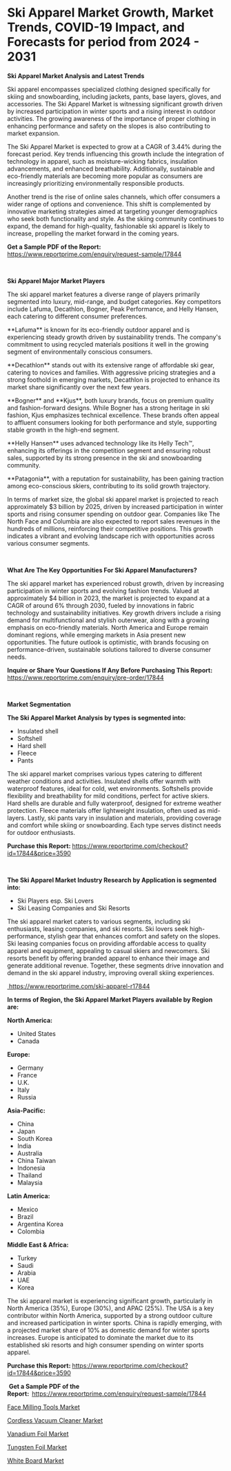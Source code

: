 <p><h1>Ski Apparel Market Growth, Market Trends, COVID-19 Impact, and Forecasts for period from 2024 - 2031</h1></p><p><strong>Ski Apparel Market Analysis and Latest Trends</strong></p>
<p><p>Ski apparel encompasses specialized clothing designed specifically for skiing and snowboarding, including jackets, pants, base layers, gloves, and accessories. The Ski Apparel Market is witnessing significant growth driven by increased participation in winter sports and a rising interest in outdoor activities. The growing awareness of the importance of proper clothing in enhancing performance and safety on the slopes is also contributing to market expansion.</p><p>The Ski Apparel Market is expected to grow at a CAGR of 3.44% during the forecast period. Key trends influencing this growth include the integration of technology in apparel, such as moisture-wicking fabrics, insulation advancements, and enhanced breathability. Additionally, sustainable and eco-friendly materials are becoming more popular as consumers are increasingly prioritizing environmentally responsible products.</p><p>Another trend is the rise of online sales channels, which offer consumers a wider range of options and convenience. This shift is complemented by innovative marketing strategies aimed at targeting younger demographics who seek both functionality and style. As the skiing community continues to expand, the demand for high-quality, fashionable ski apparel is likely to increase, propelling the market forward in the coming years.</p></p>
<p><strong>Get a Sample PDF of the Report:&nbsp;</strong> <a href="https://www.reportprime.com/enquiry/request-sample/17844?utm_campaign=102&utm_medium=2&utm_source=Github&utm_content=ia&utm_term=20112024&utm_id=ski-apparel">https://www.reportprime.com/enquiry/request-sample/17844</a></p>
<p>&nbsp;</p>
<p><strong>Ski Apparel Major Market Players</strong></p>
<p><p>The ski apparel market features a diverse range of players primarily segmented into luxury, mid-range, and budget categories. Key competitors include Lafuma, Decathlon, Bogner, Peak Performance, and Helly Hansen, each catering to different consumer preferences.</p><p>**Lafuma** is known for its eco-friendly outdoor apparel and is experiencing steady growth driven by sustainability trends. The company's commitment to using recycled materials positions it well in the growing segment of environmentally conscious consumers.</p><p>**Decathlon** stands out with its extensive range of affordable ski gear, catering to novices and families. With aggressive pricing strategies and a strong foothold in emerging markets, Decathlon is projected to enhance its market share significantly over the next few years.</p><p>**Bogner** and **Kjus**, both luxury brands, focus on premium quality and fashion-forward designs. While Bogner has a strong heritage in ski fashion, Kjus emphasizes technical excellence. These brands often appeal to affluent consumers looking for both performance and style, supporting stable growth in the high-end segment.</p><p>**Helly Hansen** uses advanced technology like its Helly Tech™, enhancing its offerings in the competition segment and ensuring robust sales, supported by its strong presence in the ski and snowboarding community.</p><p>**Patagonia**, with a reputation for sustainability, has been gaining traction among eco-conscious skiers, contributing to its solid growth trajectory. </p><p>In terms of market size, the global ski apparel market is projected to reach approximately $3 billion by 2025, driven by increased participation in winter sports and rising consumer spending on outdoor gear. Companies like The North Face and Columbia are also expected to report sales revenues in the hundreds of millions, reinforcing their competitive positions. This growth indicates a vibrant and evolving landscape rich with opportunities across various consumer segments.</p></p>
<p>&nbsp;</p>
<p><strong>What Are The Key Opportunities For Ski Apparel Manufacturers?</strong></p>
<p><p>The ski apparel market has experienced robust growth, driven by increasing participation in winter sports and evolving fashion trends. Valued at approximately $4 billion in 2023, the market is projected to expand at a CAGR of around 6% through 2030, fueled by innovations in fabric technology and sustainability initiatives. Key growth drivers include a rising demand for multifunctional and stylish outerwear, along with a growing emphasis on eco-friendly materials. North America and Europe remain dominant regions, while emerging markets in Asia present new opportunities. The future outlook is optimistic, with brands focusing on performance-driven, sustainable solutions tailored to diverse consumer needs.</p></p>
<p><strong>Inquire or Share Your Questions If Any Before Purchasing This Report:</strong> <a href="https://www.reportprime.com/enquiry/pre-order/17844?utm_campaign=102&utm_medium=2&utm_source=Github&utm_content=ia&utm_term=20112024&utm_id=ski-apparel">https://www.reportprime.com/enquiry/pre-order/17844</a></p>
<p>&nbsp;</p>
<p><strong>Market Segmentation</strong></p>
<p><strong>The Ski Apparel Market Analysis by types is segmented into:</strong></p>
<p><ul><li>Insulated shell</li><li>Softshell</li><li>Hard shell</li><li>Fleece</li><li>Pants</li></ul></p>
<p><p>The ski apparel market comprises various types catering to different weather conditions and activities. Insulated shells offer warmth with waterproof features, ideal for cold, wet environments. Softshells provide flexibility and breathability for mild conditions, perfect for active skiers. Hard shells are durable and fully waterproof, designed for extreme weather protection. Fleece materials offer lightweight insulation, often used as mid-layers. Lastly, ski pants vary in insulation and materials, providing coverage and comfort while skiing or snowboarding. Each type serves distinct needs for outdoor enthusiasts.</p></p>
<p><strong>Purchase this Report:&nbsp;</strong><a href="https://www.reportprime.com/checkout?id=17844&price=3590&utm_campaign=102&utm_medium=2&utm_source=Github&utm_content=ia&utm_term=20112024&utm_id=ski-apparel">https://www.reportprime.com/checkout?id=17844&price=3590</a></p>
<p>&nbsp;</p>
<p><strong>The Ski Apparel Market Industry Research by Application is segmented into:</strong></p>
<p><ul><li>Ski Players esp. Ski Lovers</li><li>Ski Leasing Companies and Ski Resorts</li></ul></p>
<p><p>The ski apparel market caters to various segments, including ski enthusiasts, leasing companies, and ski resorts. Ski lovers seek high-performance, stylish gear that enhances comfort and safety on the slopes. Ski leasing companies focus on providing affordable access to quality apparel and equipment, appealing to casual skiers and newcomers. Ski resorts benefit by offering branded apparel to enhance their image and generate additional revenue. Together, these segments drive innovation and demand in the ski apparel industry, improving overall skiing experiences.</p></p>
<p><a href="https://www.reportprime.com/ski-apparel-r17844?utm_campaign=102&utm_medium=2&utm_source=Github&utm_content=ia&utm_term=20112024&utm_id=ski-apparel">&nbsp;https://www.reportprime.com/ski-apparel-r17844</a></p>
<p><strong>In terms of Region, the Ski Apparel Market Players available by Region are:</strong></p>
<p>
    <p> <strong> North America: </strong>
        <ul>
            <li>United States</li>
            <li>Canada</li>
        </ul>
        </p> 
    <p> <strong> Europe: </strong>
        <ul>
            <li>Germany</li>
            <li>France</li>
            <li>U.K.</li>
            <li>Italy</li>
            <li>Russia</li>
        </ul>
        </p> 
    <p> <strong> Asia-Pacific: </strong>
        <ul>
            <li>China</li>
            <li>Japan</li>
            <li>South Korea</li>
            <li>India</li>
            <li>Australia</li>
            <li>China Taiwan</li>
            <li>Indonesia</li>
            <li>Thailand</li>
            <li>Malaysia</li>
        </ul>
        </p> 
    <p> <strong> Latin America: </strong>
        <ul>
            <li>Mexico</li>
            <li>Brazil</li>
            <li>Argentina Korea</li>
            <li>Colombia</li>
        </ul>
        </p> 
    <p> <strong> Middle East & Africa: </strong>
        <ul>
            <li>Turkey</li>
            <li>Saudi</li>
            <li>Arabia</li>
            <li>UAE</li>
            <li>Korea</li>
        </ul>
    </p>
    </p>
<p><p>The ski apparel market is experiencing significant growth, particularly in North America (35%), Europe (30%), and APAC (25%). The USA is a key contributor within North America, supported by a strong outdoor culture and increased participation in winter sports. China is rapidly emerging, with a projected market share of 10% as domestic demand for winter sports increases. Europe is anticipated to dominate the market due to its established ski resorts and high consumer spending on winter sports apparel.</p></p>
<p><strong>Purchase this Report: </strong><a href="https://www.reportprime.com/checkout?id=17844&price=3590&utm_campaign=102&utm_medium=2&utm_source=Github&utm_content=ia&utm_term=20112024&utm_id=ski-apparel">https://www.reportprime.com/checkout?id=17844&price=3590</a></p>
<p>&nbsp;<strong>Get a Sample PDF of the Report:&nbsp;&nbsp;</strong><a href="https://www.reportprime.com/enquiry/request-sample/17844?utm_campaign=102&utm_medium=2&utm_source=Github&utm_content=ia&utm_term=20112024&utm_id=ski-apparel">https://www.reportprime.com/enquiry/request-sample/17844</a></p>
<p><strong></strong></p>
<p><p><a href="https://www.linkedin.com/pulse/global-face-milling-tools-industry-analysis-share-growth-0xqqe?utm_campaign=102&utm_medium=2&utm_source=Github&utm_content=ia&utm_term=20112024&utm_id=ski-apparel">Face Milling Tools Market</a></p><p><a href="https://github.com/NargisHussain75/Market-Research-Report-List-1/blob/main/cordless-vacuum-cleaner-market.md?utm_campaign=102&utm_medium=2&utm_source=Github&utm_content=ia&utm_term=20112024&utm_id=ski-apparel">Cordless Vacuum Cleaner Market</a></p><p><a href="https://issuu.com/reportprime-2/docs/vanadium-foil-market-size-2030.pptx_957637bedd5816?utm_campaign=102&utm_medium=2&utm_source=Github&utm_content=ia&utm_term=20112024&utm_id=ski-apparel">Vanadium Foil Market</a></p><p><a href="https://issuu.com/reportprime-2/docs/tungsten-foil-market-size-2030.pptx_4b9c4635d59da9?utm_campaign=102&utm_medium=2&utm_source=Github&utm_content=ia&utm_term=20112024&utm_id=ski-apparel">Tungsten Foil Market</a></p><p><a href="https://github.com/FlorianWolf90/Market-Research-Report-List-1/blob/main/white-board-market.md?utm_campaign=102&utm_medium=2&utm_source=Github&utm_content=ia&utm_term=20112024&utm_id=ski-apparel">White Board Market</a></p></p>
